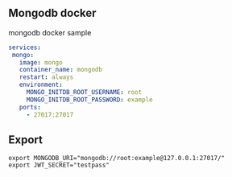 
## Mongodb docker 
mongodb docker sample
 ``` yaml
services:
  mongo:
    image: mongo
    container_name: mongodb
    restart: always
    environment:
      MONGO_INITDB_ROOT_USERNAME: root
      MONGO_INITDB_ROOT_PASSWORD: example
    ports:
      - 27017:27017
 ```

## Export

 ``` 
export MONGODB_URI="mongodb://root:example@127.0.0.1:27017/"
export JWT_SECRET="testpass"
 ```
